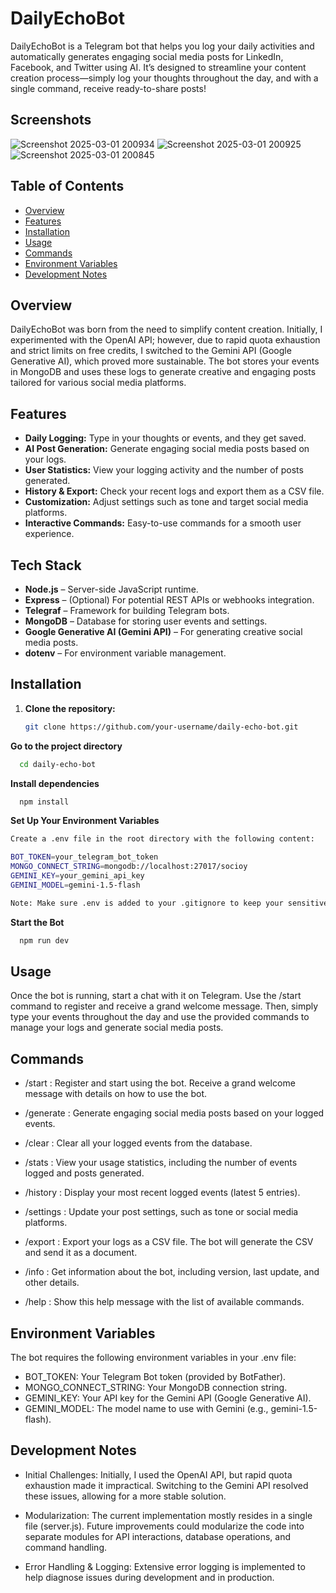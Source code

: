 # DailyEchoBot

DailyEchoBot is a Telegram bot that helps you log your daily activities and automatically generates engaging social media posts for LinkedIn, Facebook, and Twitter using AI. It’s designed to streamline your content creation process—simply log your thoughts throughout the day, and with a single command, receive ready-to-share posts!

## Screenshots
![Screenshot 2025-03-01 200934](https://github.com/user-attachments/assets/756ea21e-de5d-423f-b681-32dfa35ba97d)
![Screenshot 2025-03-01 200925](https://github.com/user-attachments/assets/3a1337cf-7712-4cf4-a8bb-071a8538c65d)
![Screenshot 2025-03-01 200845](https://github.com/user-attachments/assets/c027a909-e34c-4934-809b-6e243d0bc4b9)


## Table of Contents

- [Overview](#overview)
- [Features](#features)
- [Installation](#installation)
- [Usage](#usage)
- [Commands](#commands)
- [Environment Variables](#environment-variables)
- [Development Notes](#development-notes)

## Overview

DailyEchoBot was born from the need to simplify content creation. Initially, I experimented with the OpenAI API; however, due to rapid quota exhaustion and strict limits on free credits, I switched to the Gemini API (Google Generative AI), which proved more sustainable. The bot stores your events in MongoDB and uses these logs to generate creative and engaging posts tailored for various social media platforms.

## Features

- **Daily Logging:** Type in your thoughts or events, and they get saved.
- **AI Post Generation:** Generate engaging social media posts based on your logs.
- **User Statistics:** View your logging activity and the number of posts generated.
- **History & Export:** Check your recent logs and export them as a CSV file.
- **Customization:** Adjust settings such as tone and target social media platforms.
- **Interactive Commands:** Easy-to-use commands for a smooth user experience.

## Tech Stack

- **Node.js** – Server-side JavaScript runtime.
- **Express** – (Optional) For potential REST APIs or webhooks integration.
- **Telegraf** – Framework for building Telegram bots.
- **MongoDB** – Database for storing user events and settings.
- **Google Generative AI (Gemini API)** – For generating creative social media posts.
- **dotenv** – For environment variable management.

## Installation

1. **Clone the repository:**

   ```bash
   git clone https://github.com/your-username/daily-echo-bot.git

 **Go to the project directory**

```bash
  cd daily-echo-bot
```

**Install dependencies**

```bash
  npm install
```
**Set Up Your Environment Variables**
```bash
Create a .env file in the root directory with the following content:

BOT_TOKEN=your_telegram_bot_token
MONGO_CONNECT_STRING=mongodb://localhost:27017/socioy
GEMINI_KEY=your_gemini_api_key
GEMINI_MODEL=gemini-1.5-flash

Note: Make sure .env is added to your .gitignore to keep your sensitive keys safe.

```
**Start the Bot**
```bash
  npm run dev
```

## Usage

Once the bot is running, start a chat with it on Telegram. Use the /start command to register and receive a grand welcome message. Then, simply type your events throughout the day and use the provided commands to manage your logs and generate social media posts.

## Commands

- /start :
Register and start using the bot. Receive a grand welcome message with details on how to use the bot.

- /generate :
Generate engaging social media posts based on your logged events.

- /clear :
Clear all your logged events from the database.

- /stats :
View your usage statistics, including the number of events logged and posts generated.

- /history :
Display your most recent logged events (latest 5 entries).

- /settings :
Update your post settings, such as tone or social media platforms.

- /export :
Export your logs as a CSV file. The bot will generate the CSV and send it as a document.

- /info :
Get information about the bot, including version, last update, and other details.

- /help :
Show this help message with the list of available commands.

## Environment Variables

The bot requires the following environment variables in your .env file:

- BOT_TOKEN: Your Telegram Bot token (provided by BotFather).
- MONGO_CONNECT_STRING: Your MongoDB connection string.
- GEMINI_KEY: Your API key for the Gemini API (Google Generative AI).
- GEMINI_MODEL: The model name to use with Gemini (e.g., gemini-1.5-flash).

  
## Development Notes

- Initial Challenges:
Initially, I used the OpenAI API, but rapid quota exhaustion made it impractical. Switching to the Gemini API resolved these issues, allowing for a more stable solution.

- Modularization:
The current implementation mostly resides in a single file (server.js). Future improvements could modularize the code into separate modules for API interactions, database operations, and command handling.

- Error Handling & Logging:
Extensive error logging is implemented to help diagnose issues during development and in production.
